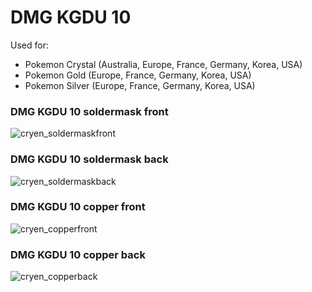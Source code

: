 # DMG KGDU 10

Used for: 
- Pokemon Crystal (Australia, Europe, France, Germany, Korea, USA)
- Pokemon Gold (Europe, France, Germany, Korea, USA)
- Pokemon Silver (Europe, France, Germany, Korea, USA)

### DMG KGDU 10 soldermask front
![cryen_soldermaskfront](https://github.com/nataliethenerd/boardscans/blob/main/DMG-KGDU-10/cryen_maskfront.png?raw=true)


### DMG KGDU 10 soldermask back
![cryen_soldermaskback](https://github.com/nataliethenerd/boardscans/blob/main/DMG-KGDU-10/cryen_maskback.png?raw=true)


### DMG KGDU 10 copper front
![cryen_copperfront](https://github.com/nataliethenerd/boardscans/blob/main/DMG-KGDU-10/cryen_copperfront.png?raw=true)

### DMG KGDU 10 copper back
![cryen_copperback](https://github.com/nataliethenerd/boardscans/blob/main/DMG-KGDU-10/cryen_copperback.png?raw=true)
